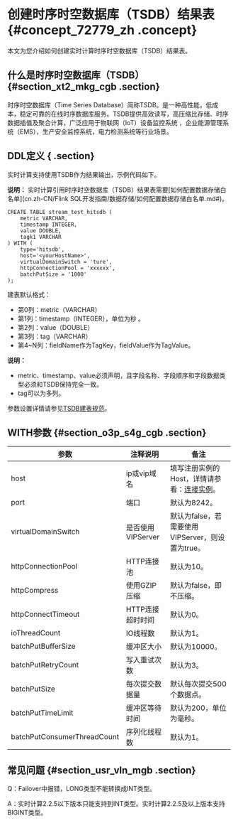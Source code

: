 # 创建时序时空数据库（TSDB）结果表 {#concept_72779_zh .concept}

本文为您介绍如何创建实时计算时序时空数据库（TSDB）结果表。

## 什么是时序时空数据库（TSDB） {#section_xt2_mkg_cgb .section}

时序时空数据库（Time Series Database）简称TSDB。是一种高性能，低成本，稳定可靠的在线时序数据库服务。TSDB提供高效读写，高压缩比存储、时序数据插值及聚合计算，广泛应用于物联网（IoT）设备监控系统 ，企业能源管理系统（EMS），生产安全监控系统，电力检测系统等行业场景。

## DDL定义 { .section}

实时计算支持使用TSDB作为结果输出，示例代码如下。

**说明：** 实时计算引用时序时空数据库（TSDB）结果表需要[如何配置数据存储白名单](cn.zh-CN/Flink SQL开发指南/数据存储/如何配置数据存储白名单.md#)。

```language-SQL
CREATE TABLE stream_test_hitsdb (
    metric VARCHAR,   
    timestamp INTEGER,
    value DOUBLE,
    tagk1 VARCHAR
) WITH (
    type='hitsdb',
    host='<yourHostName>',
    virtualDomainSwitch = 'ture',
    httpConnectionPool = 'xxxxxx',
    batchPutSize = '1000'
);
```

建表默认格式：

-   第0列：metric（VARCHAR）
-   第1列：timestamp（INTEGER），单位为秒 。
-   第2列：value（DOUBLE）
-   第3列：tag（VARCHAR）
-   第4~N列：fieldName作为TagKey，fieldValue作为TagValue。

**说明：** 

-   metric、timestamp、value必须声明，且字段名称、字段顺序和字段数据类型必须和TSDB保持完全一致。
-   tag可以为多列。

参数设置详情请参见[TSDB建表规范](https://help.aliyun.com/document_detail/59939.html?spm=a2c4g.11186623.2.3.Aej7yL)。

## WITH参数 {#section_o3p_s4g_cgb .section}

|参数|注释说明|备注|
|--|----|--|
|host|ip或vip域名|填写注册实例的Host，详情请参看：[连接实例](https://help.aliyun.com/document_detail/56240.html?spm=a2c4g.11186623.6.553.JubpZ9)。|
|port|端口|默认为8242。|
|virtualDomainSwitch|是否使用VIPServer|默认为false，若需要使用VIPServer，则设置为true。|
|httpConnectionPool|HTTP连接池|默认为10。|
|httpCompress|使用GZIP压缩|默认为false，即不压缩。|
|httpConnectTimeout|HTTP连接超时时间|默认为0。|
|ioThreadCount|IO线程数|默认为1。|
|batchPutBufferSize|缓冲区大小|默认为10000。|
|batchPutRetryCount|写入重试次数|默认为3。|
|batchPutSize|每次提交数据量|默认每次提交500个数据点。|
|batchPutTimeLimit|缓冲区等待时间|默认为200，单位为毫秒。|
|batchPutConsumerThreadCount|序列化线程数|默认为1。|

## 常见问题 {#section_usr_vln_mgb .section}

Q：Failover中报错，LONG类型不能转换成INT类型。

A：实时计算2.2.5以下版本只能支持到INT类型。实时计算2.2.5及以上版本支持BIGINT类型。

